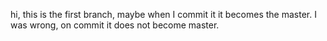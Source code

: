 hi,
this is the first branch, maybe when I commit it it becomes the master.
I was wrong, on commit it does not become master.
